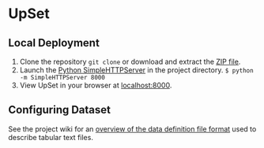 # UpSet

## Local Deployment

1. Clone the repository ```git clone``` or download and extract the [ZIP file](https://github.com/VCG/upset/archive/master.zip).
2. Launch the [Python SimpleHTTPServer](https://docs.python.org/2/library/simplehttpserver.html) in the project directory.
   ```$ python -m SimpleHTTPServer 8000```
3. View UpSet in your browser at [localhost:8000](http://localhost:8000).

## Configuring Dataset

See the project wiki for an [overview of the data definition file format](https://github.com/VCG/upset/wiki/Data-Import) used to describe tabular text files.


